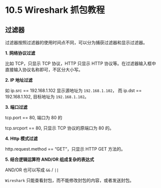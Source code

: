 # 10.5 Wireshark 抓包教程



## 过滤器

过滤器按照过滤器的使用时间点不同，可以分为捕获过滤器和显示过滤器。

**1. 网络协议过滤**

比如 TCP，只显示 TCP 协议，HTTP 只显示 HTTP 协议等。在过滤器输入框中直接输入协议名称即可，不区分大小写。

**2. IP 地址过滤**

如 ip.src == 192.168.1.102 显示源地址为 `192.168.1.102`，
而 ip.dst == 192.168.1.102, 目标地址为 `192.168.1.102`。

**3. 端口过滤**

tcp.port == 80, 端口为 80 的

tcp.srcport == 80, 只显示 TCP 协议的原端口为 80 的。

**4. Http 模式过滤**

http.request.method == “GET”，只显示 HTTP GET 方法的。

**5. 结合逻辑运算符 AND/OR 组成复杂的表达式**

AND/OR 也可以写成 `&&` / `||`



`Wireshark` 只能查看封包，而不能修改封包的内容，或者发送封包。